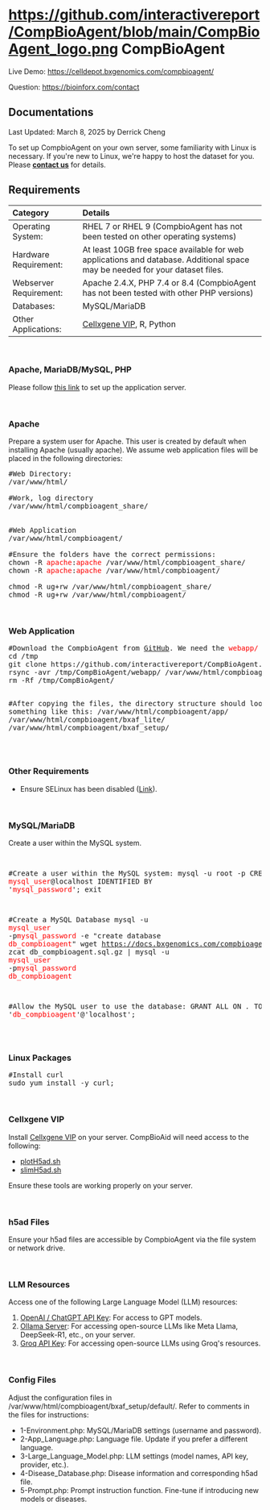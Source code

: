 # https://github.com/interactivereport/CompBioAgent/blob/main/CompBioAgent_logo.png CompBioAgent

Live Demo: https://celldepot.bxgenomics.com/compbioagent/

Question: https://bioinforx.com/contact



<h2>Documentations</h2>

    
<p>Last Updated: March 8, 2025 by Derrick Cheng</p>

<p>
To set up CompbioAgent on your own server, some familiarity with Linux is necessary. If you're new to Linux, we're happy to host the dataset for you.
					Please <a href='https://bioinforx.com/contact' target='_blank'><strong>contact us</strong></a> for details.</p>

<h2>Requirements</h2>

| Category     | Details |
| :---         | :---     |
| Operating System: | RHEL 7 or RHEL 9 (CompbioAgent has not been tested on other operating systems) |
| Hardware Requirement: | At least 10GB free space available for web applications and database. Additional space may be needed for your dataset files. |
| Webserver Requirement: | Apache 2.4.X, PHP 7.4 or 8.4 (CompbioAgent has not been tested with other PHP versions) |
| Databases: | MySQL/MariaDB |
| Other Applications: | <a href='https://github.com/interactivereport/cellxgene_VIP' target='_blank'>Cellxgene VIP</a>, R, Python |
                
<br/>
<h3>Apache, MariaDB/MySQL, PHP</h3>
<p>Please follow <a href='https://docs.bxgenomics.com/server_setup/' target='_blank'>this link</a> to set up the application server.</p>

<br/>


<h3>Apache</h3>
<p>
Prepare a system user for Apache. This user is created by default when installing Apache (usually apache). We assume web application files will be placed in the following directories:
</p>

<pre>
#Web Directory:
/var/www/html/

#Work, log directory
/var/www/html/compbioagent_share/


#Web Application
/var/www/html/compbioagent/

#Ensure the folders have the correct permissions:
chown -R <span style='color:red;'>apache</span>:<span style='color:red;'>apache</span> /var/www/html/compbioagent_share/
chown -R <span style='color:red;'>apache</span>:<span style='color:red;'>apache</span> /var/www/html/compbioagent/

chmod -R ug+rw /var/www/html/compbioagent_share/
chmod -R ug+rw /var/www/html/compbioagent/
</pre>

<br/>
<h3>Web Application</h3>
<pre>
#Download the CompbioAgent from <a href='https://github.com/interactivereport/CompBioAgent' target='_blank'>GitHub</a>. We need the <span style='color:red;'>webapp/</span> folder.</li>
cd /tmp
git clone https://github.com/interactivereport/CompBioAgent.git
rsync -avr /tmp/CompBioAgent/webapp/ /var/www/html/compbioagent/
rm -Rf /tmp/CompBioAgent/



#After copying the files, the directory structure should look something like this:
/var/www/html/compbioagent/app/
/var/www/html/compbioagent/bxaf_lite/
/var/www/html/compbioagent/bxaf_setup/
</pre>


<br/>
<h3>Other Requirements</h3>
<ul>
	<li>Ensure SELinux has been disabled (<a href='https://docs.bxgenomics.com/server_setup/RHEL_9.php#selinx' target='_blank'>Link</a>).</li>
</ul>




<br/>
<h3>MySQL/MariaDB</h3>
<p>Create a user within the MySQL system.</p>
<pre>

#Create a user within the MySQL system:
mysql -u root -p
CREATE USER <span style='color:red;'>mysql_user</span>@localhost IDENTIFIED BY '<span style='color:red;'>mysql_password</span>';
exit


#Create a MySQL Database
mysql -u <span style='color:red;'>mysql_user</span> -p<span style='color:red;'>mysql_password</span> -e "create database <span style='color:red;'>db_compbioagent</span>"
wget https://docs.bxgenomics.com/compbioagent/db_compbioagent.sql.gz
zcat db_compbioagent.sql.gz | mysql -u <span style='color:red;'>mysql_user</span> -p<span style='color:red;'>mysql_password</span> <span style='color:red;'>db_compbioagent</span>


#Allow the MySQL user to use the database:
GRANT ALL ON *.* TO '<span style='color:red;'>db_compbioagent</span>'@'localhost';
</pre>


<br/>
<h3>Linux Packages</h3>
<pre>
#Install curl
sudo yum install -y curl;
</pre>



<br/>
<h3>Cellxgene VIP</h3>
<p>
Install <a href='https://github.com/interactivereport/cellxgene_VIP' target='_blank'>Cellxgene VIP</a> on your server. CompBioAid will need access to the following:</p>
<ul>
   <li><a href='https://github.com/interactivereport/cellxgene_VIP/blob/master/bin/plotH5ad.sh' target='_blank'>plotH5ad.sh</a></li>
   <li><a href='https://github.com/interactivereport/cellxgene_VIP/blob/master/bin/slimH5ad.sh' target='_blank'>slimH5ad.sh</a></li>
</ul>
<p>Ensure these tools are working properly on your server.</p>


<br/>
<h3>h5ad Files</h3>
<p>Ensure your h5ad files are accessible by CompbioAgent via the file system or network drive.</p>

<br/>
<h3>LLM Resources</h3>

<p>Access one of the following Large Language Model (LLM) resources:</p>
<ol>
	<li><a href='https://platform.openai.com/docs/pricing' target='_blank'>OpenAI / ChatGPT API Key</a>: For access to GPT models.</li>
	<li><a href='https://ollama.com/' target='_blank'>Ollama Server</a>: For accessing open-source LLMs like Meta Llama, DeepSeek-R1, etc., on your server.</li>
	<li><a href='https://groq.com/pricing/' target='_blank'>Groq API Key</a>: For accessing open-source LLMs using Groq's resources.</li>
</ol>


<br/>
<h3>Config Files</h3>
<p>Adjust the configuration files in /var/www/html/compbioagent/bxaf_setup/default/. Refer to comments in the files for instructions:</p>
<ul>
<li>1-Environment.php: MySQL/MariaDB settings (username and password).</li>
<li>2-App_Language.php: Language file. Update if you prefer a different language.</li>
<li>3-Large_Language_Model.php: LLM settings (model names, API key, provider, etc.).</li>
<li>4-Disease_Database.php: Disease information and corresponding h5ad file.</li>
<li>5-Prompt.php: Prompt instruction function. Fine-tune if introducing new models or diseases.</li>
</ul>




<br/>








